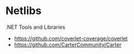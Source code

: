 # Netlibs
.NET Tools and Libraries

* https://github.com/coverlet-coverage/coverlet
* https://github.com/CarterCommunity/Carter
